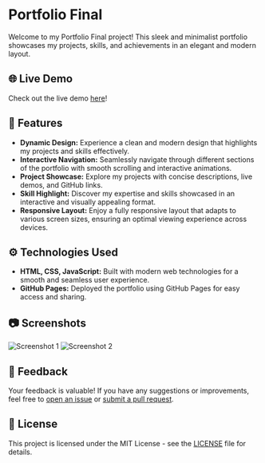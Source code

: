 # Portfolio Final

Welcome to my Portfolio Final project! This sleek and minimalist portfolio showcases my projects, skills, and achievements in an elegant and modern layout.

## 🌐 Live Demo

Check out the live demo [here](https://coder-mujahid.github.io/Portfolio_final/)!

## 🚀 Features

- **Dynamic Design:** Experience a clean and modern design that highlights my projects and skills effectively.
- **Interactive Navigation:** Seamlessly navigate through different sections of the portfolio with smooth scrolling and interactive animations.
- **Project Showcase:** Explore my projects with concise descriptions, live demos, and GitHub links.
- **Skill Highlight:** Discover my expertise and skills showcased in an interactive and visually appealing format.
- **Responsive Layout:** Enjoy a fully responsive layout that adapts to various screen sizes, ensuring an optimal viewing experience across devices.

## ⚙️ Technologies Used

- **HTML, CSS, JavaScript:** Built with modern web technologies for a smooth and seamless user experience.
- **GitHub Pages:** Deployed the portfolio using GitHub Pages for easy access and sharing.

## 📷 Screenshots

![Screenshot 1](screenshots/screenshot1.png)
![Screenshot 2](screenshots/screenshot2.png)

## 📝 Feedback

Your feedback is valuable! If you have any suggestions or improvements, feel free to [open an issue](https://github.com/Coder-Mujahid/Portfolio_final/issues) or [submit a pull request](https://github.com/Coder-Mujahid/Portfolio_final/pulls).

## 📄 License

This project is licensed under the MIT License - see the [LICENSE](LICENSE) file for details.

